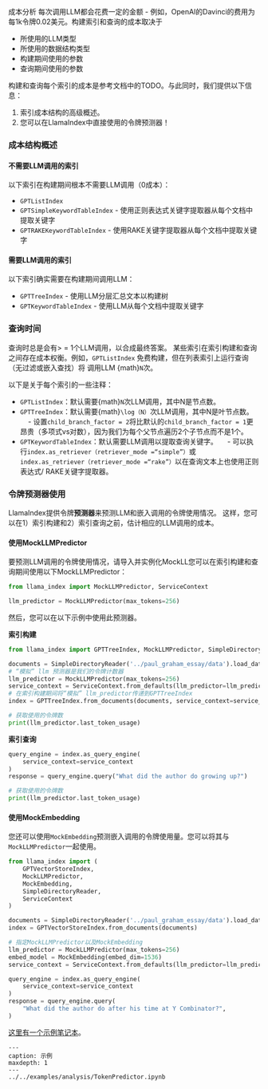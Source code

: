 成本分析
每次调用LLM都会花费一定的金额 - 例如，OpenAI的Davinci的费用为每1k令牌0.02美元。构建索引和查询的成本取决于
- 所使用的LLM类型
- 所使用的数据结构类型
- 构建期间使用的参数
- 查询期间使用的参数

构建和查询每个索引的成本是参考文档中的TODO。与此同时，我们提供以下信息：

1. 索引成本结构的高级概述。
2. 您可以在LlamaIndex中直接使用的令牌预测器！

### 成本结构概述

#### 不需要LLM调用的索引
以下索引在构建期间根本不需要LLM调用（0成本）：
- `GPTListIndex`
- `GPTSimpleKeywordTableIndex` - 使用正则表达式关键字提取器从每个文档中提取关键字
- `GPTRAKEKeywordTableIndex` - 使用RAKE关键字提取器从每个文档中提取关键字

#### 需要LLM调用的索引
以下索引确实需要在构建期间调用LLM：
- `GPTTreeIndex` - 使用LLM分层汇总文本以构建树
- `GPTKeywordTableIndex` - 使用LLM从每个文档中提取关键字

### 查询时间

查询时总是会有> = 1个LLM调用，以合成最终答案。
某些索引在索引构建和查询之间存在成本权衡。例如，`GPTListIndex`
免费构建，但在列表索引上运行查询（无过滤或嵌入查找）将
调用LLM {math}`N`次。

以下是关于每个索引的一些注释：
- `GPTListIndex`：默认需要{math}`N`次LLM调用，其中N是节点数。
- `GPTTreeIndex`：默认需要{math}`\log（N）`次LLM调用，其中N是叶节点数。
    - 设置`child_branch_factor = 2`将比默认的`child_branch_factor = 1`更昂贵（多项式vs对数），因为我们为每个父节点遍历2个子节点而不是1个。
- `GPTKeywordTableIndex`：默认需要LLM调用以提取查询关键字。
    - 可以执行`index.as_retriever（retriever_mode =“simple”）`或`index.as_retriever（retriever_mode =“rake”）`以在查询文本上也使用正则表达式/ RAKE关键字提取器。

### 令牌预测器使用

LlamaIndex提供令牌**预测器**来预测LLM和嵌入调用的令牌使用情况。
这样，您可以在1）索引构建和2）索引查询之前，估计相应的LLM调用的成本。

#### 使用MockLLMPredictor

要预测LLM调用的令牌使用情况，请导入并实例化MockLL您可以在索引构建和查询期间使用以下MockLLMPredictor：
```python
from llama_index import MockLLMPredictor, ServiceContext

llm_predictor = MockLLMPredictor(max_tokens=256)
```
然后，您可以在以下示例中使用此预测器。

**索引构建**
```python
from llama_index import GPTTreeIndex, MockLLMPredictor, SimpleDirectoryReader

documents = SimpleDirectoryReader('../paul_graham_essay/data').load_data()
# “模拟” llm 预测器是我们的令牌计数器
llm_predictor = MockLLMPredictor(max_tokens=256)
service_context = ServiceContext.from_defaults(llm_predictor=llm_predictor)
# 在索引构建期间将“模拟” llm_predictor传递到GPTTreeIndex
index = GPTTreeIndex.from_documents(documents, service_context=service_context)

# 获取使用的令牌数
print(llm_predictor.last_token_usage)
```

**索引查询**

```python
query_engine = index.as_query_engine(
    service_context=service_context
)
response = query_engine.query("What did the author do growing up?")

# 获取使用的令牌数
print(llm_predictor.last_token_usage)
```

#### 使用MockEmbedding

您还可以使用`MockEmbedding`预测嵌入调用的令牌使用量。您可以将其与`MockLLMPredictor`一起使用。

```python
from llama_index import (
    GPTVectorStoreIndex,
    MockLLMPredictor,
    MockEmbedding,
    SimpleDirectoryReader,
    ServiceContext
)

documents = SimpleDirectoryReader('../paul_graham_essay/data').load_data()
index = GPTVectorStoreIndex.from_documents(documents)

# 指定MockLLMPredictor以及MockEmbedding
llm_predictor = MockLLMPredictor(max_tokens=256)
embed_model = MockEmbedding(embed_dim=1536)
service_context = ServiceContext.from_defaults(llm_predictor=llm_predictor, embed_model=embed_model)

query_engine = index.as_query_engine(
    service_context=service_context
)
response = query_engine.query(
    "What did the author do after his time at Y Combinator?",
)
```

[这里有一个示例笔记本](https://github.com/jerryjliu/llama_index/blob/main/docs/examples/analysis/TokenPredictor.ipynb)。

```{toctree}
---
caption: 示例
maxdepth: 1
---
../../examples/analysis/TokenPredictor.ipynb
```
